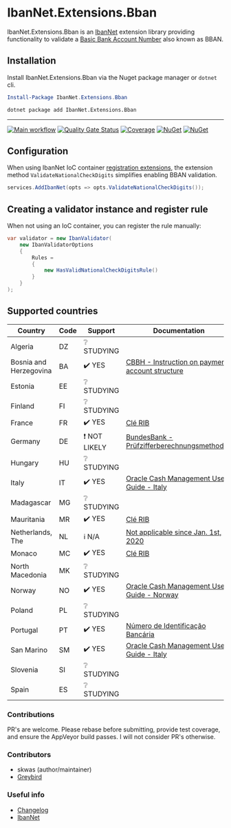# IbanNet.Extensions.Bban

IbanNet.Extensions.Bban is an [IbanNet](https://github.com/skwasjer/IbanNet) extension library providing functionality to validate a [Basic Bank Account Number](https://en.wikipedia.org/wiki/International_Bank_Account_Number#Basic_Bank_Account_Number) also known as BBAN.

## Installation

Install IbanNet.Extensions.Bban via the Nuget package manager or `dotnet` cli.

```powershell
Install-Package IbanNet.Extensions.Bban
```
```bat
dotnet package add IbanNet.Extensions.Bban
```

---

[![Main workflow](https://github.com/skwasjer/IbanNet.Extensions.Bban/actions/workflows/main.yml/badge.svg)](https://github.com/skwasjer/IbanNet.Extensions.Bban/actions/workflows/main.yml)
[![Quality Gate Status](https://sonarcloud.io/api/project_badges/measure?project=skwasjer_IbanNet.Extensions.Bban&metric=alert_status)](https://sonarcloud.io/summary/new_code?id=skwasjer_IbanNet.Extensions.Bban)
[![Coverage](https://sonarcloud.io/api/project_badges/measure?project=skwasjer_IbanNet.Extensions.Bban&metric=coverage)](https://sonarcloud.io/component_measures?id=skwasjer_IbanNet.Extensions.Bban&metric=coverage)
[![NuGet](https://img.shields.io/nuget/v/IbanNet.Extensions.Bban.svg)](https://www.nuget.org/packages/IbanNet.Extensions.Bban/) [![NuGet](https://img.shields.io/nuget/dt/IbanNet.Extensions.Bban.svg)](https://www.nuget.org/packages/IbanNet.Extensions.Bban/)

## Configuration

When using IbanNet IoC container [registration extensions](https://github.com/skwasjer/IbanNet/wiki/Dependency-injection), the extension method `ValidateNationalCheckDigits` simplifies enabling BBAN validation.

```csharp
services.AddIbanNet(opts => opts.ValidateNationalCheckDigits());
```

## Creating a validator instance and register rule

When not using an IoC container, you can register the rule manually:

```csharp
var validator = new IbanValidator(
    new IbanValidatorOptions
    {
        Rules =
        {
            new HasValidNationalCheckDigitsRule()
        }
    }
);
```

## Supported countries

Country                | Code | Support                     | Documentation 
---------------------- | ---- | --------------------------- | -------------
Algeria                |  DZ  | :grey_question: STUDYING    |
Bosnia and Herzegovina |  BA  | :heavy_check_mark: YES      | [CBBH - Instruction on payment account structure](https://www.cbbh.ba/Content/Read/53?lang=en)
Estonia                |  EE  | :grey_question: STUDYING    |
Finland                |  FI  | :grey_question: STUDYING    |
France                 |  FR  | :heavy_check_mark: YES      | [Clé RIB](https://fr.wikipedia.org/wiki/Cl%C3%A9_RIB)
Germany                |  DE  | :exclamation: NOT LIKELY    | [BundesBank - Prüfzifferberechnungsmethoden](https://www.bundesbank.de/resource/blob/603320/16a80c739bbbae592ca575905975c2d0/mL/pruefzifferberechnungsmethoden-data.pdf)
Hungary                |  HU  | :grey_question: STUDYING    |
Italy                  |  IT  | :heavy_check_mark: YES      | [Oracle Cash Management User Guide - Italy](https://docs.oracle.com/cd/E18727_01/doc.121/e13483/T359831T498954.htm#T498993)
Madagascar             |  MG  | :grey_question: STUDYING    |
Mauritania             |  MR  | :heavy_check_mark: YES      | [Clé RIB](https://fr.wikipedia.org/wiki/Cl%C3%A9_RIB)
Netherlands, The       |  NL  | :information_source: N/A      | [Not applicable since Jan. 1st, 2020](https://www.betaalvereniging.nl/actueel/nieuws/laatste-10-cijfers-nederlands-iban-vanaf-2020-meer-los-gebruiken/)
Monaco                 |  MC  | :heavy_check_mark: YES      | [Clé RIB](https://fr.wikipedia.org/wiki/Cl%C3%A9_RIB)
North Macedonia        |  MK  | :grey_question: STUDYING    |
Norway                 |  NO  | :heavy_check_mark: YES      | [Oracle Cash Management User Guide - Norway](https://docs.oracle.com/cd/E18727_01/doc.121/e13483/T359831T498954.htm#T498969)
Poland                 |  PL  | :grey_question: STUDYING    |
Portugal               |  PT  | :heavy_check_mark: YES      | [Número de Identificação Bancária](https://pt.wikipedia.org/wiki/N%C3%BAmero_de_Identifica%C3%A7%C3%A3o_Banc%C3%A1ria)
San Marino             |  SM  | :heavy_check_mark: YES      | [Oracle Cash Management User Guide - Italy](https://docs.oracle.com/cd/E18727_01/doc.121/e13483/T359831T498954.htm#T498993)
Slovenia               |  SI  | :grey_question: STUDYING    |
Spain                  |  ES  | :grey_question: STUDYING    |

### Contributions

PR's are welcome. Please rebase before submitting, provide test coverage, and ensure the AppVeyor build passes. I will not consider PR's otherwise.

### Contributors

- skwas (author/maintainer)
- [Greybird](https://github.com/Greybird)

### Useful info

- [Changelog](Changelog.md)
- [IbanNet ](https://github.com/skwasjer/IbanNet)
